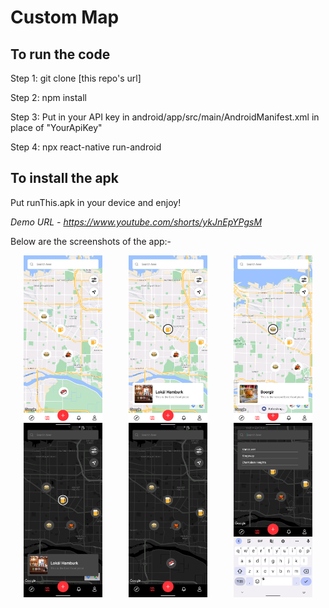 # Custom Map

## To run the code

Step 1: git clone [this repo's url]

Step 2: npm install

Step 3: Put in your API key in android/app/src/main/AndroidManifest.xml in place of "YourApiKey"

Step 4: npx react-native run-android

## To install the apk

Put runThis.apk in your device and enjoy!

*Demo URL - https://www.youtube.com/shorts/ykJnEpYPgsM*

Below are the screenshots of the app:-

<div style="display:flex;justify-content:space-around;align-item:'center;">
<img alt='ss1' src='./src/workingScreenshots/Screenshot_1670481940.png' height='25%' width='25%'>

<img alt='ss1' src='./src/workingScreenshots/Screenshot_1670481947.png' height='25%' width='25%'>

<img alt='ss1' src='./src/workingScreenshots/Screenshot_1670481983.png' height='25%' width='25%'>
</div>

<div style="display:flex;justify-content:space-around">
<img alt='ss1' src='./src/workingScreenshots/Screenshot_1670481951.png' height='25%' width='25%'>

<img alt='ss1' src='./src/workingScreenshots/Screenshot_1670481954.png' height='25%' width='25%'>

<img alt='ss1' src='./src/workingScreenshots/Screenshot_1670481958.png' height='25%' width='25%'>
</div>
